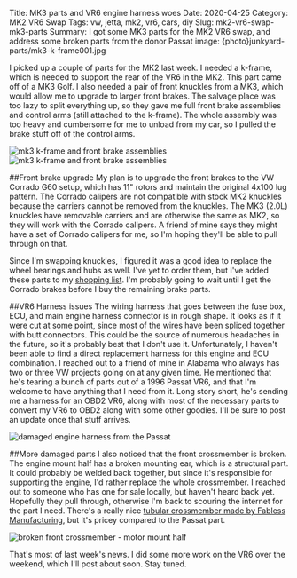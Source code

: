 Title: MK3 parts and VR6 engine harness woes
Date: 2020-04-25
Category: MK2 VR6 Swap
Tags: vw, jetta, mk2, vr6, cars, diy
Slug: mk2-vr6-swap-mk3-parts
Summary: I got some MK3 parts for the MK2 VR6 swap, and address some broken parts from the donor Passat
image: {photo}junkyard-parts/mk3-k-frame001.jpg

I picked up a couple of parts for the MK2 last week.  I needed a k-frame, which is needed to support the rear of the VR6 in the MK2.  This part came off of a MK3 Golf.  I also needed a pair of front knuckles from a MK3, which would allow me to upgrade to larger front brakes.  The salvage place was too lazy to split everything up, so they gave me full front brake assemblies and control arms (still attached to the k-frame).  The whole assembly was too heavy and cumbersome for me to unload from my car, so I pulled the brake stuff off of the control arms.

![mk3 k-frame and front brake assemblies]({lightbox}/junkyard-parts/mk3-k-frame001.jpg) ![mk3 k-frame and front brake assemblies]({lightbox}/junkyard-parts/mk3-front-spindles001.jpg)

##Front brake upgrade
My plan is to upgrade the front brakes to the VW Corrado G60 setup, which has 11" rotors and maintain the original 4x100 lug pattern.  The Corrado calipers are not compatible with stock MK2 knuckles because the carriers cannot be removed from the knuckles.  The MK3 (2.0L) knuckles have removable carriers and are otherwise the same as MK2, so they will work with the Corrado calipers.  A friend of mine says they might have a set of Corrado calipers for me, so I'm hoping they'll be able to pull through on that.

Since I'm swapping knuckles, I figured it was a good idea to replace the wheel bearings and hubs as well.  I've yet to order them, but I've added these parts to my [shopping list](https://trello.com/b/aZhuJZH4/mk2-jetta-vr6-swap-parts-tools).  I'm probably going to wait until I get the Corrado brakes before I buy the remaining brake parts.

##VR6 Harness issues
The wiring harness that goes between the fuse box, ECU, and main engine harness connector is in rough shape.  It looks as if it were cut at some point, since most of the wires have been spliced together with butt connectors.  This could be the source of numerous headaches in the future, so it's probably best that I don't use it.  Unfortunately, I haven't been able to find a direct replacement harness for this engine and ECU combination.  I reached out to a friend of mine in Alabama who always has two or three VW projects going on at any given time.  He mentioned that he's tearing a bunch of parts out of a 1996 Passat VR6, and that I'm welcome to have anything that I need from it.  Long story short, he's sending me a harness for an OBD2 VR6, along with most of the necessary parts to convert my VR6 to OBD2 along with some other goodies.  I'll be sure to post an update once that stuff arrives.

![damaged engine harness from the Passat]({lightbox}/b3-passat-vr6-extra-parts/wire-harness001.jpg)

##More damaged parts
I also noticed that the front crossmember is broken.  The engine mount half has a broken mounting ear, which is a structural part.  It could probably be welded back together, but since it's responsible for supporting the engine, I'd rather replace the whole crossmember.  I reached out to someone who has one for sale locally, but haven't heard back yet.  Hopefully they pull through, otherwise I'm back to scouring the internet for the part I need.  There's a really nice [tubular crossmember made by Fabless Manufacturing](https://www.fablessmanufacturing.com/products/tubular-front-cross-bar-vw-mk2-corrado), but it's pricey compared to the Passat part.

![broken front crossmember - motor mount half]({lightbox}/b3-passat-vr6-extra-parts/broken-crossmember001.jpg)

That's most of last week's news.  I did some more work on the VR6 over the weekend, which I'll post about soon.  Stay tuned.
